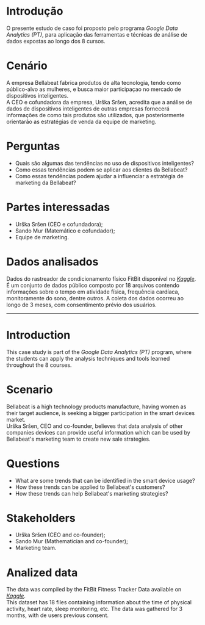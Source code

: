 # Introdução

O presente estudo de caso foi proposto pelo programa *Google Data Analytics (PT)*, para aplicação das ferramentas e técnicas de análise de dados expostas ao longo dos 8 cursos.

# Cenário

A empresa Bellabeat fabrica produtos de alta tecnologia, tendo como público-alvo as mulheres, e busca maior participaçao no mercado de dispositivos inteligentes.  
A CEO e cofundadora da empresa, Urška Sršen, acredita que a análise de dados de dispositivos inteligentes de outras empresas fornecerá informações de como tais produtos são utilizados, que posteriormente orientarão as estratégias de venda da equipe de marketing.

# Perguntas

-   Quais são algumas das tendências no uso de dispositivos inteligentes?
-   Como essas tendências podem se aplicar aos clientes da Bellabeat?
-   Como essas tendências podem ajudar a influenciar a estratégia de marketing da Bellabeat?

# Partes interessadas

-   Urška Sršen (CEO e cofundadora);
-   Sando Mur (Matemático e cofundador);
-   Equipe de marketing.

# Dados analisados

Dados do rastreador de condicionamento físico FitBit disponível no [*Kaggle*](https://www.kaggle.com/datasets/arashnic/fitbit).  
É um conjunto de dados público composto por 18 arquivos contendo informações sobre o tempo em atividade física, frequência cardíaca, monitoramente do sono, dentre outros. A coleta dos dados ocorreu ao longo de 3 meses, com consentimento prévio dos usuários. 

*************************************************************************************************************************************************************************************

# Introduction

This case study is part of the *Google Data Analytics (PT)* program, where the students can apply the analysis techniques and tools learned throughout the 8 courses.

# Scenario

Bellabeat is a high technology products manufacture, having women as their target audience, is seeking a bigger participation in the smart devices market.  
Urška Sršen, CEO and co-founder, believes that data analysis of other companies devices can provide useful information which can be used by Bellabeat's marketing team to create new sale strategies.

# Questions

-   What are some trends that can be identified in the smart device usage?
-   How these trends can be applied to Bellabeat's customers?
-   How these trends can help Bellabeat's marketing strategies?

# Stakeholders

-   Urška Sršen (CEO and co-founder);
-   Sando Mur (Mathematician and co-founder);
-   Marketing team.

# Analized data

The data  was compiled by the FitBit Fitness Tracker Data available on [*Kaggle*](https://www.kaggle.com/datasets/arashnic/fitbit).  
This dataset has 18 files containing information about the time of physical activity, heart rate, sleep monitoring, etc. The data was gathered for 3 months, with de users previous consent. 
